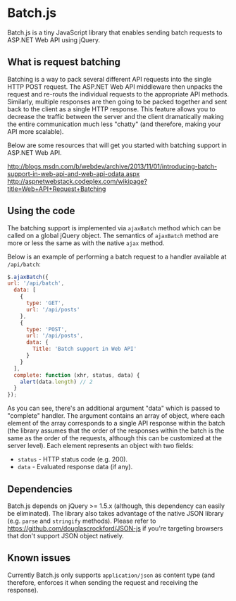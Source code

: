 Batch.js
========

Batch.js is a tiny JavaScript library that enables sending batch requests to ASP.NET Web API using jQuery.

## What is request batching ##

Batching is a way to pack several different API requests into the single HTTP POST request. The ASP.NET Web API middleware then unpacks the request and re-routs the individual requests to the appropriate API methods. Similarly, multiple responses are then going to be packed together and sent back to the client as a single HTTP response. This feature allows you to decrease the traffic between the server and the client dramatically making the entire communication much less "chatty" (and therefore, making your API more scalable).

Below are some resources that will get you started with batching support in ASP.NET Web API.

http://blogs.msdn.com/b/webdev/archive/2013/11/01/introducing-batch-support-in-web-api-and-web-api-odata.aspx
http://aspnetwebstack.codeplex.com/wikipage?title=Web+API+Request+Batching

## Using the code ##

The batching support is implemented via ```ajaxBatch``` method which can be called on a global jQuery object. The semantics of ```ajaxBatch``` method are more or less the same as with the native ```ajax``` method.

Below is an example of performing a batch request to a handler available at ```/api/batch```:

```javascript
$.ajaxBatch({
url: '/api/batch',
  data: [
    {
      type: 'GET',
      url: '/api/posts'
    },
    {
      type: 'POST',
      url: '/api/posts',
      data: {
        Title: 'Batch support in Web API'
      }
    }
  ],
  complete: function (xhr, status, data) {
    alert(data.length) // 2
  }
});
```

As you can see, there's an additional argument "data" which is passed to "complete" handler. The argument contains an array of object, where each element of the array corresponds to a single API response within the batch (the library assumes that the order of the responses within the batch is the same as the order of the requests, although this can be customized at the server level). Each element represents an object with two fields:

- ```status``` - HTTP status code (e.g. 200).
- ```data``` - Evaluated response data (if any).

## Dependencies ##

Batch.js depends on jQuery >= 1.5.x (although, this dependency can easily be eliminated). The library also takes advantage of the native JSON library (e.g. ```parse``` and ```stringify``` methods). Please refer to https://github.com/douglascrockford/JSON-js if you're targeting browsers that don't support JSON object natively.

## Known issues ##

Currently Batch.js only supports ```application/json``` as content type (and therefore, enforces it when sending the request and receiving the response).
